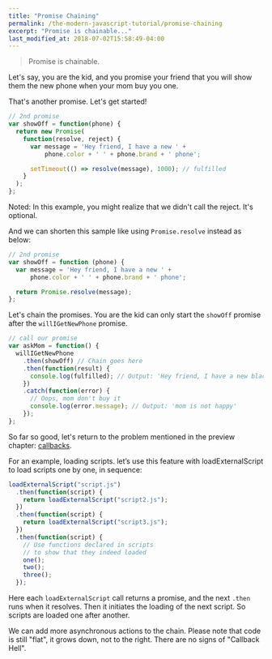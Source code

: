 ```yaml
---
title: "Promise Chaining"
permalink: /the-modern-javascript-tutorial/promise-chaining
excerpt: "Promise is chainable..."
last_modified_at: 2018-07-02T15:58:49-04:00
---
```


> Promise is chainable.

Let's say, you are the kid, and you promise your friend that you will show them the new phone when your mom buy you one.

That's another promise. Let's get started!

```javascript
// 2nd promise
var showOff = function(phone) {
  return new Promise(
    function(resolve, reject) {
      var message = 'Hey friend, I have a new ' +
          phone.color + ' ' + phone.brand + ' phone';

      setTimeout(() => resolve(message), 1000); // fulfilled
    }
  );
};
```

Noted: In this example, you might realize that we didn't call the reject. It's optional. 

And we can shorten this sample like using `Promise.resolve` instead as below:

```javascript
// 2nd promise
var showOff = function (phone) {
  var message = 'Hey friend, I have a new ' +
      phone.color + ' ' + phone.brand + ' phone';

  return Promise.resolve(message);
};
```

Let's chain the promises. You are the kid can only start the `showOff` promise after the `willIGetNewPhone` promise.

```javascript
// call our promise
var askMom = function() {
  willIGetNewPhone
    .then(showOff) // Chain goes here
    .then(function(result) {
      console.log(fulfilled); // Output: 'Hey friend, I have a new black Samsung phone.'
    })
    .catch(function(error) {
      // Oops, mom don't buy it
      console.log(error.message); // Output: 'mom is not happy'
    });
};
```

So far so good, let's return to the problem mentioned in the preview chapter: [callbacks](/content/05-callback-hell.md).

For an example, loading scripts. let’s use this feature with loadExternalScript to load scripts one by one, in sequence:

```javascript
loadExternalScript("script.js")
  .then(function(script) {
    return loadExternalScript("script2.js");
  })
  .then(function(script) {
    return loadExternalScript("script3.js");
  })
  .then(function(script) {
    // Use functions declared in scripts
    // to show that they indeed loaded
    one();
    two();
    three();
  });
```

Here each `loadExternalScript` call returns a promise, and the next `.then` runs when it resolves. Then it initiates the loading of the next script. So scripts are loaded one after another.

We can add more asynchronous actions to the chain. Please note that code is still "flat", it grows down, not to the right. There are no signs of "Callback Hell".
